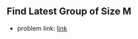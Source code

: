## Find Latest Group of Size M

- problem link: [link](https://leetcode.com/problems/find-latest-group-of-size-m/)

